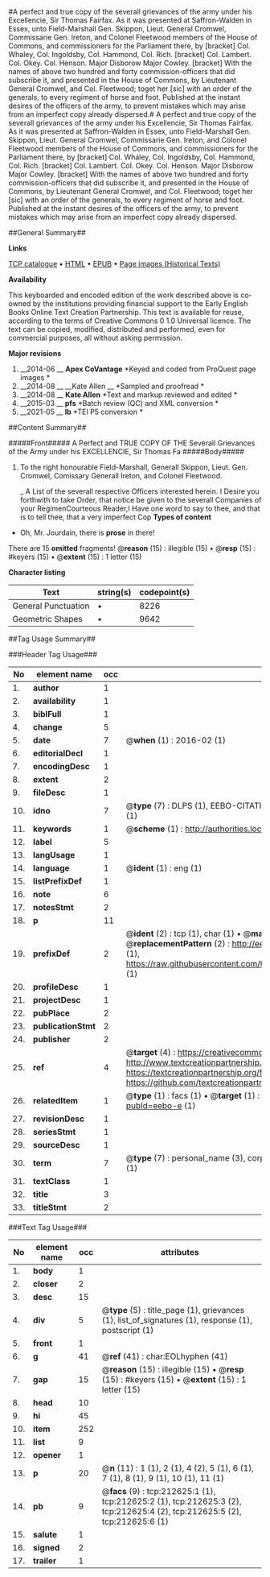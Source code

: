#A perfect and true copy of the severall grievances of the army under his Excellencie, Sir Thomas Fairfax. As it was presented at Saffron-Walden in Essex, unto Field-Marshall Gen. Skippon, Lieut. General Cromwel, Commissarie Gen. Ireton, and Colonel Fleetwood members of the House of Commons, and commissioners for the Parliament there, by [bracket] Col. Whaley, Col. Ingoldsby, Col. Hammond, Col. Rich. [bracket] Col. Lambert. Col. Okey. Col. Henson. Major Disborow Major Cowley. [bracket] With the names of above two hundred and forty commission-officers that did subscribe it, and presented in the House of Commons, by Lieutenant General Cromwel, and Col. Fleetwood; toget her [sic] with an order of the generals, to every regiment of horse and foot. Published at the instant desires of the officers of the army, to prevent mistakes which may arise from an imperfect copy already dispersed.#
A perfect and true copy of the severall grievances of the army under his Excellencie, Sir Thomas Fairfax. As it was presented at Saffron-Walden in Essex, unto Field-Marshall Gen. Skippon, Lieut. General Cromwel, Commissarie Gen. Ireton, and Colonel Fleetwood members of the House of Commons, and commissioners for the Parliament there, by [bracket] Col. Whaley, Col. Ingoldsby, Col. Hammond, Col. Rich. [bracket] Col. Lambert. Col. Okey. Col. Henson. Major Disborow Major Cowley. [bracket] With the names of above two hundred and forty commission-officers that did subscribe it, and presented in the House of Commons, by Lieutenant General Cromwel, and Col. Fleetwood; toget her [sic] with an order of the generals, to every regiment of horse and foot. Published at the instant desires of the officers of the army, to prevent mistakes which may arise from an imperfect copy already dispersed.

##General Summary##

**Links**

[TCP catalogue](http://www.ota.ox.ac.uk/tcp/)  • 
[HTML](http://tei.it.ox.ac.uk/tcp/Texts-HTML/free/B43/B43632.html)  • 
[EPUB](http://tei.it.ox.ac.uk/tcp/Texts-EPUB/free/B43/B43632.epub) • 
[Page images (Historical Texts)](https://historicaltexts.jisc.ac.uk/eebo-767618616e)

**Availability**

This keyboarded and encoded edition of the work described above is co-owned by the
    institutions providing financial support to the Early English Books Online Text Creation
    Partnership. This text is available for reuse, according to the terms of  Creative Commons 0 1.0 Universal
    licence. The text can be copied, modified, distributed and performed, even for commercial
    purposes, all without asking permission.

**Major revisions**

1. __2014-06 __ __Apex CoVantage__ *Keyed and coded from ProQuest page images *
1. __2014-08 __ __Kate Allen __ *Sampled and proofread *
1. __2014-08 __ __Kate Allen__ *Text and markup reviewed and edited *
1. __2015-03 __ __pfs__ *Batch review (QC) and XML conversion *
1. __2021-05 __ __lb__ *TEI P5 conversion *

##Content Summary##

#####Front#####
 A Perfect and TRUE COPY OF THE Severall Grievances of the Army under his EXCELLENCIE, Sir Thomas Fa
#####Body#####

1. To the right honourable Field-Marshall, Generall Skippon, Lieut. Gen. Cromwel, Comissary Generall Ireton, and Colonel Fleetwood.

    _ A List of the severall respective Officers interested herein.
I Desire you forthwith to take Order, that notice be given to the severall Companies of your RegimenCourteous Reader,I Have one word to say to thee, and that is to tell thee, that a very imperfect Cop
**Types of content**

  * Oh, Mr. Jourdain, there is **prose** in there!

There are 15 **omitted** fragments! 
 @__reason__ (15) : illegible (15)  •  @__resp__ (15) : #keyers (15)  •  @__extent__ (15) : 1 letter (15)

**Character listing**


|Text|string(s)|codepoint(s)|
|---|---|---|
|General Punctuation|•|8226|
|Geometric Shapes|▪|9642|

##Tag Usage Summary##

###Header Tag Usage###

|No|element name|occ|attributes|
|---|---|---|---|
|1.|__author__|1||
|2.|__availability__|1||
|3.|__biblFull__|1||
|4.|__change__|5||
|5.|__date__|7| @__when__ (1) : 2016-02 (1)|
|6.|__editorialDecl__|1||
|7.|__encodingDesc__|1||
|8.|__extent__|2||
|9.|__fileDesc__|1||
|10.|__idno__|7| @__type__ (7) : DLPS (1), EEBO-CITATION (1), VID (1), EEBO-PROQUEST (1), OCLC (2), STC (1)|
|11.|__keywords__|1| @__scheme__ (1) : http://authorities.loc.gov/ (1)|
|12.|__label__|5||
|13.|__langUsage__|1||
|14.|__language__|1| @__ident__ (1) : eng (1)|
|15.|__listPrefixDef__|1||
|16.|__note__|6||
|17.|__notesStmt__|2||
|18.|__p__|11||
|19.|__prefixDef__|2| @__ident__ (2) : tcp (1), char (1)  •  @__matchPattern__ (2) : ([0-9\-]+):([0-9IVX]+) (1), (.+) (1)  •  @__replacementPattern__ (2) : http://eebo.chadwyck.com/downloadtiff?vid=$1&page=$2 (1), https://raw.githubusercontent.com/textcreationpartnership/Texts/master/tcpchars.xml#$1 (1)|
|20.|__profileDesc__|1||
|21.|__projectDesc__|1||
|22.|__pubPlace__|2||
|23.|__publicationStmt__|2||
|24.|__publisher__|2||
|25.|__ref__|4| @__target__ (4) : https://creativecommons.org/publicdomain/zero/1.0/ (1), http://www.textcreationpartnership.org/docs/. (1), https://textcreationpartnership.org/faq/#faq05 (1), https://github.com/textcreationpartnership (1)|
|26.|__relatedItem__|1| @__type__ (1) : facs (1)  •  @__target__ (1) : https://data.historicaltexts.jisc.ac.uk/view?pubId=eebo-e (1)|
|27.|__revisionDesc__|1||
|28.|__seriesStmt__|1||
|29.|__sourceDesc__|1||
|30.|__term__|7| @__type__ (7) : personal_name (3), corporate_name (2), topical_term (1), geographic_name (1)|
|31.|__textClass__|1||
|32.|__title__|3||
|33.|__titleStmt__|2||


###Text Tag Usage###

|No|element name|occ|attributes|
|---|---|---|---|
|1.|__body__|1||
|2.|__closer__|2||
|3.|__desc__|15||
|4.|__div__|5| @__type__ (5) : title_page (1), grievances (1), list_of_signatures (1), response (1), postscript (1)|
|5.|__front__|1||
|6.|__g__|41| @__ref__ (41) : char:EOLhyphen (41)|
|7.|__gap__|15| @__reason__ (15) : illegible (15)  •  @__resp__ (15) : #keyers (15)  •  @__extent__ (15) : 1 letter (15)|
|8.|__head__|10||
|9.|__hi__|45||
|10.|__item__|252||
|11.|__list__|9||
|12.|__opener__|1||
|13.|__p__|20| @__n__ (11) : 1 (1), 2 (1), 4 (2), 5 (1), 6 (1), 7 (1), 8 (1), 9 (1), 10 (1), 11 (1)|
|14.|__pb__|9| @__facs__ (9) : tcp:212625:1 (1), tcp:212625:2 (1), tcp:212625:3 (2), tcp:212625:4 (2), tcp:212625:5 (2), tcp:212625:6 (1)|
|15.|__salute__|1||
|16.|__signed__|2||
|17.|__trailer__|1||
